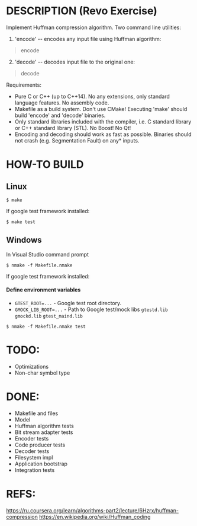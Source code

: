 
DESCRIPTION (Revo Exercise)
============================

Implement Huffman compression algorithm. Two command line utilities:

1. 'encode' -- encodes any input file using Huffman algorithm:

> encode <input-file> <output-file>

2. 'decode' -- decodes input file to the original one:

> decode <input-file> <output-file>

Requirements:

* Pure C or C++ (up to C++14). No any extensions, only standard language
  features. No assembly code.
* Makefile as a build system. Don't use CMake! Executing 'make' should
  build 'encode' and 'decode' binaries.
* Only standard libraries included with the compiler, i.e. C standard library or
  C++ standard library (STL). No Boost! No Qt!
* Encoding and decoding should work as fast as possible.
 Binaries should not crash (e.g. Segmentation Fault) on any* inputs.

HOW-TO BUILD
============

## Linux ##
```
$ make
```

If google test framework installed:
```
$ make test
```

## Windows ##

In Visual Studio command prompt
```
$ nmake -f Makefile.nmake
```

If google test framework installed:

#### Define environment variables ####

* `GTEST_ROOT=...`      - Google test root directory.
* `GMOCK_LIB_ROOT=...`  - Path to Google test/mock libs `gtestd.lib` `gmockd.lib` `gtest_maind.lib`

```
$ nmake -f Makefile.nmake test
```

TODO:
=====

* Optimizations
* Non-char symbol type

DONE:
=====

* Makefile and files
* Model
* Huffman algorithm tests
* Bit stream adapter tests
* Encoder tests
* Code producer tests
* Decoder tests
* Filesystem impl
* Application bootstrap
* Integration tests

REFS:
=====
https://ru.coursera.org/learn/algorithms-part2/lecture/6Hzrx/huffman-compression
https://en.wikipedia.org/wiki/Huffman_coding


